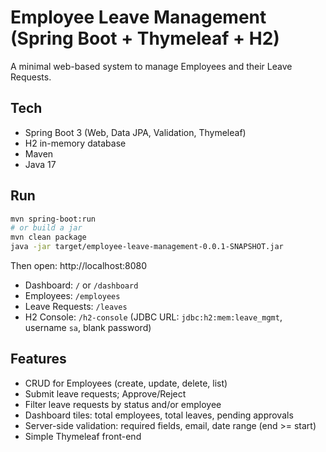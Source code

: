 # Employee Leave Management (Spring Boot + Thymeleaf + H2)

A minimal web-based system to manage Employees and their Leave Requests.

## Tech
- Spring Boot 3 (Web, Data JPA, Validation, Thymeleaf)
- H2 in-memory database
- Maven
- Java 17

## Run
```bash
mvn spring-boot:run
# or build a jar
mvn clean package
java -jar target/employee-leave-management-0.0.1-SNAPSHOT.jar
```
Then open: http://localhost:8080

- Dashboard: `/` or `/dashboard`
- Employees: `/employees`
- Leave Requests: `/leaves`
- H2 Console: `/h2-console` (JDBC URL: `jdbc:h2:mem:leave_mgmt`, username `sa`, blank password)

## Features
- CRUD for Employees (create, update, delete, list)
- Submit leave requests; Approve/Reject
- Filter leave requests by status and/or employee
- Dashboard tiles: total employees, total leaves, pending approvals
- Server-side validation: required fields, email, date range (end >= start)
- Simple Thymeleaf front-end
